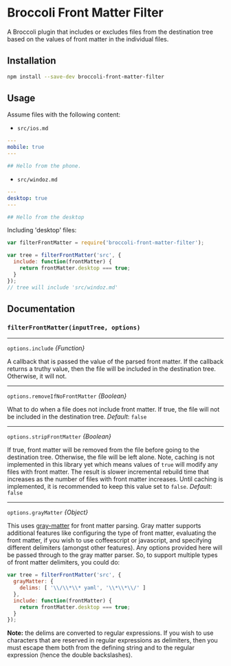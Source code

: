 # Broccoli Front Matter Filter

A Broccoli plugin that includes or excludes files from the
destination tree based on the values of front matter
in the individual files.

## Installation

```bash
npm install --save-dev broccoli-front-matter-filter
```

## Usage

Assume files with the following content:

- `src/ios.md`

```yaml
---
mobile: true
---

## Hello from the phone.
```

- `src/windoz.md`

```yaml
---
desktop: true
---

## Hello from the desktop
```

Including 'desktop' files:

```javascript
var filterFrontMatter = require('broccoli-front-matter-filter');

var tree = filterFrontMatter('src', {
  include: function(frontMatter) {
    return frontMatter.desktop === true;
  }
});
// tree will include 'src/windoz.md'
```

## Documentation

### `filterFrontMatter(inputTree, options)`

---

`options.include` *{Function}*

A callback that is passed the value of the parsed front matter. If the callback
returns a truthy value, then the file will be included in the destination tree.
Otherwise, it will not.

---

`options.removeIfNoFrontMatter` *{Boolean}*

What to do when a file does not include front matter. If true, the file will
not be included in the destination tree. _Default_: `false`

---

`options.stripFrontMatter` *{Boolean}*

If true, front matter will be removed from the file before going to the destination
tree. Otherwise, the file will be left alone. Note, caching is not implemented in this
library yet which means values of `true` will modify any files with front matter.
The result is slower incremental rebuild time that increases as the number of files with
front matter increases. Until caching is implemented, it is recommended to keep
this value set to `false`.  _Default_: `false`

---

`options.grayMatter` *{Object}*

This uses [gray-matter](https://github.com/jonschlinkert/gray-matter) for front matter
parsing. Gray matter supports additional features like configuring the type of front matter,
evaluating the front matter, if you wish to use coffeescript or javascript, and specifying
different delimiters (amongst other features). Any options provided here will be passed
through to the gray matter parser. So, to support multiple types of front matter delimiters,
you could do:

```javascript
var tree = filterFrontMatter('src', {
  grayMatter: {
    delims: [ '\\/\\*\\* yaml', '\\*\\*\\/' ]
  },
  include: function(frontMatter) {
    return frontMatter.desktop === true;
  }
});
```

**Note:** the delims are converted to regular expressions. If you wish to use characters that
are reserved in regular expressions as delimiters, then you must escape them both from the defining string
and to the regular expression (hence the double backslashes).
